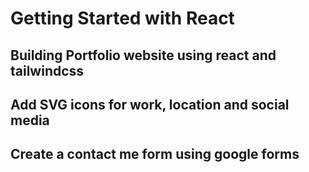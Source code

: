 # Getting Started with React 
## Building Portfolio website using react and tailwindcss
## Add SVG icons for work, location and social media
## Create a contact me form using google forms


